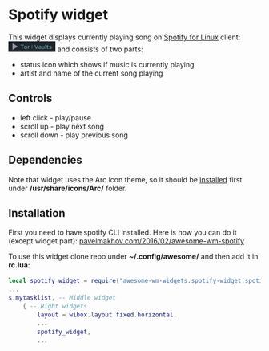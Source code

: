 # Spotify widget

This widget displays currently playing song on [Spotify for Linux](https://www.spotify.com/download/linux/) client: ![screenshot](./spo-wid-1.png) and consists of two parts: 

 - status icon which shows if music is currently playing
 - artist and name of the current song playing

## Controls

 - left click - play/pause
 - scroll up - play next song
 - scroll down - play previous song

## Dependencies

Note that widget uses the Arc icon theme, so it should be [installed](https://github.com/horst3180/arc-icon-theme#installation) first under **/usr/share/icons/Arc/** folder.

## Installation

First you need to have spotify CLI installed. Here is how you can do it (except widget part): [pavelmakhov.com/2016/02/awesome-wm-spotify](http://pavelmakhov.com/2016/02/awesome-wm-spotify) 

To use this widget clone repo under **~/.config/awesome/** and then add it in **rc.lua**:

```lua
local spotify_widget = require("awesome-wm-widgets.spotify-widget.spotify")
...
s.mytasklist, -- Middle widget
	{ -- Right widgets
    	layout = wibox.layout.fixed.horizontal,
		...
        spotify_widget,
		...      
```
